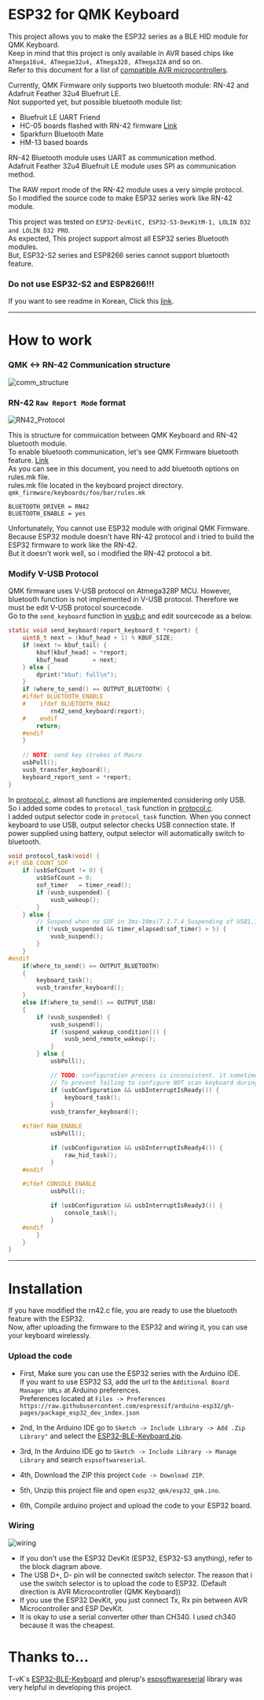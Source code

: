 # ESP32 for QMK Keyboard
This project allows you to make the ESP32 series as a BLE HID module for QMK Keyboard.  
Keep in mind that this project is only available in AVR based chips like `ATmega16u4, ATmegae32u4, ATmega328, ATmega32A` and so on.  
Refer to this document for a list of [compatible AVR microcontrollers](https://github.com/qmk/qmk_firmware/blob/master/docs/compatible_microcontrollers.md).  

Currently, QMK Firmware only supports two bluetooth module: RN-42 and Adafruit Feather 32u4 Bluefruit LE.  
Not supported yet, but possible bluetooth module list:

* Bluefruit LE UART Friend
* HC-05 boards flashed with RN-42 firmware [Link](http://pastebin.com/V91PZBnJ)
* Sparkfurn Bluetooth Mate
* HM-13 based boards

RN-42 Bluetooth module uses UART as communication method.  
Adafruit Feather 32u4 Bluefruit LE module uses SPI as communication method.  

The RAW report mode of the RN-42 module uses a very simple protocol.  
So I modified the source code to make ESP32 series work like RN-42 module.  

This project was tested on `ESP32-DevKitC, ESP32-S3-DevKitM-1, LOLIN D32 and LOLIN D32 PRO`.  
As expected, This project support almost all ESP32 series Bluetooth modules.  
But, ESP32-S2 series and ESP8266 series cannot support bluetooth feature.  
### Do not use ESP32-S2 and ESP8266!!!

If you want to see readme in Korean, Click this [link](https://github.com/09labs/esp32_ble_hid/blob/bugfix/README_KR.md).

---
# How to work  

### QMK <-> RN-42 Communication structure
![comm_structure](https://github.com/09labs/esp32_ble_hid/blob/bugfix/img/comm_structure.png)  
### RN-42 `Raw Report Mode` format  
![RN42_Protocol](https://github.com/09labs/esp32_ble_hid/blob/bugfix/img/rn42_raw_report.png)

This is structure for commuication between QMK Keyboard and RN-42 bluetooth module.  
To enable bluetooth communication, let's see QMK Firmware bluetooth feature. [Link](https://github.com/qmk/qmk_firmware/blob/master/docs/feature_bluetooth.md)  
As you can see in this document, you need to add bluetooth options on rules.mk file.  
rules.mk file located in the keyboard project directory.  
`qmk_firmware/keyboards/foo/bar/rules.mk`

```
BLUETOOTH_DRIVER = RN42
BLUETOOTH_ENABLE = yes
```  

Unfortunately, You cannot use ESP32 module with original QMK Firmware.  
Because ESP32 module doesn't have RN-42 protocol and i tried to build the ESP32 firmware to work like the RN-42.  
But it doesn't work well, so i modified the RN-42 protocol a bit.  

### Modify V-USB Protocol 
QMK firmware uses V-USB protocol on Atmega328P MCU. However, bluetooth function is not implemented in V-USB protocol. Therefore we must be edit V-USB protocol sourcecode.  
Go to the `send_keyboard` function in [vusb.c](https://github.com/qmk/qmk_firmware/blob/master/tmk_core/protocol/vusb/vusb.c) and edit sourcecode as a below.  

```c
static void send_keyboard(report_keyboard_t *report) {
    uint8_t next = (kbuf_head + 1) % KBUF_SIZE;
    if (next != kbuf_tail) {
        kbuf[kbuf_head] = *report;
        kbuf_head       = next;
    } else {
        dprint("kbuf: full\n");
    }
    if (where_to_send() == OUTPUT_BLUETOOTH) {
    #ifdef BLUETOOTH_ENABLE
	#    ifdef BLUETOOTH_RN42
            rn42_send_keyboard(report);
	#    endif
        return;
    #endif
    }
    
    // NOTE: send key strokes of Macro
    usbPoll();
    vusb_transfer_keyboard();
    keyboard_report_sent = *report;
}
```  

In [protocol.c](https://github.com/qmk/qmk_firmware/tmk_core/protocol/vusb/protocol.c), almost all functions are implemented considering only USB.  
So i added some codes to `protocol_task` function in [protocol.c](https://github.com/qmk/qmk_firmware/tmk_core/protocol/vusb/protocol.c).  
I added output selector code in `protocol_task` function. When you connect keyboard to use USB, output selector checks USB connection state. If power supplied using battery, output selector will automatically switch to bluetooth.  

```c
void protocol_task(void) {
#if USB_COUNT_SOF
    if (usbSofCount != 0) {
        usbSofCount = 0;
        sof_timer   = timer_read();
        if (vusb_suspended) {
            vusb_wakeup();
        }
    } else {
        // Suspend when no SOF in 3ms-10ms(7.1.7.4 Suspending of USB1.1)
        if (!vusb_suspended && timer_elapsed(sof_timer) > 5) {
            vusb_suspend();
        }
    }
#endif
    if(where_to_send() == OUTPUT_BLUETOOTH)
    {
        keyboard_task();
        vusb_transfer_keyboard();
    }
    else if(where_to_send() == OUTPUT_USB)
    {
        if (vusb_suspended) {
            vusb_suspend();
            if (suspend_wakeup_condition()) {
                vusb_send_remote_wakeup();
            }
        } else {
            usbPoll();

            // TODO: configuration process is inconsistent. it sometime fails.
            // To prevent failing to configure NOT scan keyboard during configuration
            if (usbConfiguration && usbInterruptIsReady()) {
                keyboard_task();
            }
            vusb_transfer_keyboard();

    #ifdef RAW_ENABLE
            usbPoll();

            if (usbConfiguration && usbInterruptIsReady4()) {
                raw_hid_task();
            }
    #endif

    #ifdef CONSOLE_ENABLE
            usbPoll();

            if (usbConfiguration && usbInterruptIsReady3()) {
                console_task();
            }
    #endif
        }
    }
}
```

---

# Installation
If you have modified the rn42.c file, you are ready to use the bluetooth feature with the ESP32.  
Now, after uploading the firmware to the ESP32 and wiring it, you can use your keyboard wirelessly.  

### Upload the code
* First, Make sure you can use the ESP32 series with the Arduino IDE.  
If you want to use ESP32 S3, add the url to the `Additional Board Manager URLs` at Arduino preferences.  
Preferences located at `Files -> Preferences`  
`https://raw.githubusercontent.com/espressif/arduino-esp32/gh-pages/package_esp32_dev_index.json`  

* 2nd, In the Arduino IDE go to `Sketch -> Include Library -> Add .Zip Library"` and select the [ESP32-BLE-Keyboard.zip](https://github.com/T-vK/ESP32-BLE-Keyboard).  
* 3rd, In the Arduino IDE go to `Sketch -> Include Library -> Manage Library` and search `espsoftwareserial`.   
* 4th, Download the ZIP this project `Code -> Download ZIP`.  
* 5th, Unzip this project file and open `esp32_qmk/esp32_qmk.ino`.  
* 6th, Compile arduino project and upload the code to your ESP32 board.  

### Wiring

![wiring](https://github.com/09labs/esp32_ble_hid/blob/bugfix/img/esp32_avr_wiring.png)  
* If you don't use the ESP32 DevKit (ESP32, ESP32-S3 anything), refer to the block diagram above.  
* The USB D+, D- pin will be connected switch selector. The reason that i use the switch selector is to upload the code to ESP32. (Default direction is AVR Microcontroller (QMK Keyboard))  
* If you use the ESP32 DevKit, you just connect Tx, Rx pin between AVR Microcontroller and ESP DevKit.  
* It is okay to use a serial converter other than CH340. I used ch340 because it was the cheapest.

# Thanks to...
T-vK`s [ESP32-BLE-Keyboard](https://github.com/T-vK/ESP32-BLE-Keyboard) and plerup's [espsoftwareserial](https://github.com/plerup/espsoftwareserial) library was very helpful in developing this project.  
